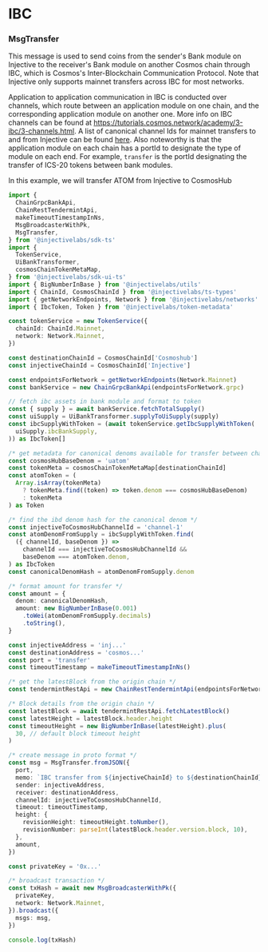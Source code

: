 # IBC

### MsgTransfer

This message is used to send coins from the sender's Bank module on Injective to the receiver's Bank module on another Cosmos chain through IBC, which is Cosmos's Inter-Blockchain Communication Protocol. Note that Injective only supports mainnet transfers across IBC for most networks.

Application to application communication in IBC is conducted over channels, which route between an application module on one chain, and the corresponding application module on another one. More info on IBC channels can be found at https://tutorials.cosmos.network/academy/3-ibc/3-channels.html. A list of canonical channel Ids for mainnet transfers to and from Injective can be found [here](https://github.com/InjectiveLabs/injective-ts/blob/master/deprecated/token-metadata/src/ibc/canonicalChannelsToChainMap.ts). Also noteworthy is that the application module on each chain has a portId to designate the type of module on each end. For example, `transfer` is the portId designating the transfer of ICS-20 tokens between bank modules.

In this example, we will transfer ATOM from Injective to CosmosHub

```ts
import {
  ChainGrpcBankApi,
  ChainRestTendermintApi,
  makeTimeoutTimestampInNs,
  MsgBroadcasterWithPk,
  MsgTransfer,
} from '@injectivelabs/sdk-ts'
import {
  TokenService,
  UiBankTransformer,
  cosmosChainTokenMetaMap,
} from '@injectivelabs/sdk-ui-ts'
import { BigNumberInBase } from '@injectivelabs/utils'
import { ChainId, CosmosChainId } from '@injectivelabs/ts-types'
import { getNetworkEndpoints, Network } from '@injectivelabs/networks'
import { IbcToken, Token } from '@injectivelabs/token-metadata'

const tokenService = new TokenService({
  chainId: ChainId.Mainnet,
  network: Network.Mainnet,
})

const destinationChainId = CosmosChainId['Cosmoshub']
const injectiveChainId = CosmosChainId['Injective']

const endpointsForNetwork = getNetworkEndpoints(Network.Mainnet)
const bankService = new ChainGrpcBankApi(endpointsForNetwork.grpc)

// fetch ibc assets in bank module and format to token
const { supply } = await bankService.fetchTotalSupply()
const uiSupply = UiBankTransformer.supplyToUiSupply(supply)
const ibcSupplyWithToken = (await tokenService.getIbcSupplyWithToken(
  uiSupply.ibcBankSupply,
)) as IbcToken[]

/* get metadata for canonical denoms available for transfer between chains */
const cosmosHubBaseDenom = 'uatom'
const tokenMeta = cosmosChainTokenMetaMap[destinationChainId]
const atomToken = (
  Array.isArray(tokenMeta)
    ? tokenMeta.find((token) => token.denom === cosmosHubBaseDenom)
    : tokenMeta
) as Token

/* find the ibd denom hash for the canonical denom */
const injectiveToCosmosHubChannelId = 'channel-1'
const atomDenomFromSupply = ibcSupplyWithToken.find(
  ({ channelId, baseDenom }) =>
    channelId === injectiveToCosmosHubChannelId &&
    baseDenom === atomToken.denom,
) as IbcToken
const canonicalDenomHash = atomDenomFromSupply.denom

/* format amount for transfer */
const amount = {
  denom: canonicalDenomHash,
  amount: new BigNumberInBase(0.001)
    .toWei(atomDenomFromSupply.decimals)
    .toString(),
}

const injectiveAddress = 'inj...'
const destinationAddress = 'cosmos...'
const port = 'transfer'
const timeoutTimestamp = makeTimeoutTimestampInNs()

/* get the latestBlock from the origin chain */
const tendermintRestApi = new ChainRestTendermintApi(endpointsForNetwork.rest)

/* Block details from the origin chain */
const latestBlock = await tendermintRestApi.fetchLatestBlock()
const latestHeight = latestBlock.header.height
const timeoutHeight = new BigNumberInBase(latestHeight).plus(
  30, // default block timeout height
)

/* create message in proto format */
const msg = MsgTransfer.fromJSON({
  port,
  memo: `IBC transfer from ${injectiveChainId} to ${destinationChainId}`,
  sender: injectiveAddress,
  receiver: destinationAddress,
  channelId: injectiveToCosmosHubChannelId,
  timeout: timeoutTimestamp,
  height: {
    revisionHeight: timeoutHeight.toNumber(),
    revisionNumber: parseInt(latestBlock.header.version.block, 10),
  },
  amount,
})

const privateKey = '0x...'

/* broadcast transaction */
const txHash = await new MsgBroadcasterWithPk({
  privateKey,
  network: Network.Mainnet,
}).broadcast({
  msgs: msg,
})

console.log(txHash)
```
